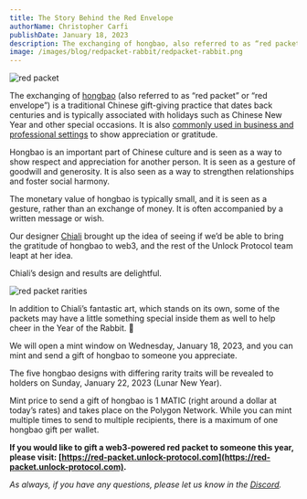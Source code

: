 ```yaml
---
title: The Story Behind the Red Envelope
authorName: Christopher Carfi
publishDate: January 18, 2023
description: The exchanging of hongbao, also referred to as “red packet” or “red envelope,” is a traditional Chinese gift-giving practice to show appreciation or gratitude.
image: /images/blog/redpacket-rabbit/redpacket-rabbit.png
---
```


![red packet](/images/blog/redpacket-rabbit/redpacket-rabbit.png)

The exchanging of [hongbao](https://en.wikipedia.org/wiki/Red_envelope) (also referred to as “red packet” or “red envelope”) is a traditional Chinese gift-giving practice that dates back centuries and is typically associated with holidays such as Chinese New Year and other special occasions. It is also [commonly used in business and professional settings](https://en.wikipedia.org/wiki/WeChat_red_envelope) to show appreciation or gratitude.

Hongbao is an important part of Chinese culture and is seen as a way to show respect and appreciation for another person. It is seen as a gesture of goodwill and generosity. It is also seen as a way to strengthen relationships and foster social harmony.

The monetary value of hongbao is typically small, and it is seen as a gesture, rather than an exchange of money. It is often accompanied by a written message or wish.

Our designer [Chiali](https://chialitsai.com/about/) brought up the idea of seeing if we’d be able to bring the gratitude of hongbao to web3, and the rest of the Unlock Protocol team leapt at her idea. 

Chiali’s design and results are delightful.

![red packet rarities](/images/blog/redpacket-rabbit/redpacket-all-rarities.png)

In addition to Chiali’s fantastic art, which stands on its own, some of the packets may have a little something special inside them as well to help cheer in the Year of the Rabbit. 🧧

We will open a mint window on Wednesday, January 18, 2023, and you can mint and send a gift of hongbao to someone you appreciate.

The five hongbao designs with differing rarity traits will be revealed to holders on Sunday, January 22, 2023 (Lunar New Year).

Mint price to send a gift of hongbao is 1 MATIC (right around a dollar at today’s rates) and takes place on the Polygon Network. While you can mint multiple times to send to multiple recipients, there is a maximum of one hongbao gift per wallet. 

**If you would like to gift a web3-powered red packet to someone this year, please visit: [https://red-packet.unlock-protocol.com](https://red-packet.unlock-protocol.com).**

*As always, if you have any questions, please let us know in the [Discord](https://discord.unlock-protocol.com).*
